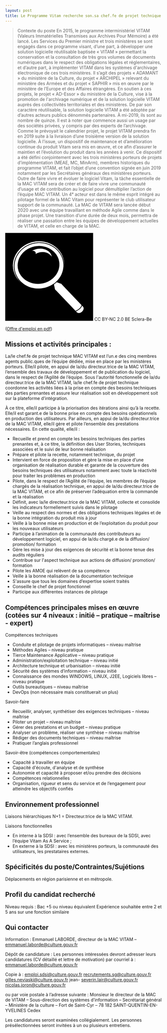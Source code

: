 ```yaml
---
layout: post
title: Le Programme Vitam recherche son.sa chef.fe de projet technique MAC VITAM
---
```


> Contexte du poste
En 2015, le programme interministériel VITAM (Valeurs Immatérielles Transmises aux Archives Pour Mémoire) a été lancé. Les Services du Premier ministre et trois ministères se sont engagés dans ce programme visant, d’une part, à développer une solution logicielle réutilisable baptisée « VITAM » permettant la conservation et la consultation de très gros volumes de documents numériques dans le respect des obligations légales et réglementaires, et d’autre part, à implémenter VITAM dans les systèmes d'archivage électronique de ces trois ministères.
Il s’agit des projets « ADAMANT » du ministère de la Culture, du projet « ARCHIPEL » relevant du ministère des Armées et du projet « SAPHIR » mis en œuvre par le ministère de l’Europe et des Affaires étrangères. En soutien à ces projets, le projet « AD-Essor » du ministère de la Culture, vise à la promotion de l'archivage numérique et de la solution logicielle VITAM auprès des collectivités territoriales et des ministères.
De par son caractère réutilisable, la solution logicielle VITAM a été adoptée par d’autres acteurs publics dénommés partenaires. À mi-2019, ils sont au nombre de quinze. Il est à noter que commence aussi un usage par des sociétés privées, y compris par des experts de l’archivage.
Comme le prévoyait le calendrier projet, le projet VITAM prendra fin en 2019 suite à la livraison d’une troisième version de la solution logicielle. À l’issue, un dispositif de maintenance et d’amélioration continue du produit Vitam sera mis en œuvre, et ce afin d’assurer le maintien et l’évolution du produit dans les années à venir. Ce dispositif a été défini conjointement avec les trois ministères porteurs de projets d’implémentation (MEAE, MC, MinArm), membres historiques du programme VITAM, et fait l’objet d’une convention signée en juin 2019 notamment par les Secrétaires généraux des ministères porteurs.
Outre de faire vivre et évoluer le logiciel Vitam, la tâche essentielle de la MAC VITAM sera de créer et de faire vivre une communauté d’usage et de contribution au logiciel pour démultiplier l’action de l’équipe MAC VITAM. Un 4ᵉ acteur est dans le même esprit intégré au pilotage formel de la MAC Vitam pour représenter le club utilisateur support de la communauté.
La MAC de VITAM sera lancée début 2020 avec une équipe travaillant en méthode Agile comme dans le phase projet. Une transition d’une durée de deux mois, permettra de réaliser une passation entre les équipes de développement actuelles de VITAM, et celle en charge de la MAC.

![Logos](/public/images/vergrootglas.png)
CC BY-NC 2.0 BE Sclera-Be

([Offre d'emploi en pdf](/ressources/RefCourant/chef_technique.pdf))

## Missions et activités principales :
La/le chef.fe de projet technique MAC VITAM est l’un.e des cinq membres agents public.ques de l’équipe dédiée, mise en place par les ministères porteurs. Elle/il pilote, en appui de la/du directeur.trice de la MAC VITAM, l’ensemble des travaux de développement et de publication du logiciel, dans le respect de l’Agilité de l’équipe.
Sous l'autorité fonctionnelle de la/du directeur.trice de la MAC VITAM, la/le chef.fe de projet technique coordonne les activités liées à la prise en compte des besoins techniques des parties prenantes et assure leur réalisation soit en développement soit sur la plateforme d’intégration.

À ce titre, elle/il participe à la priorisation des itérations ainsi qu’à la recette. 
Elle/il est garant.e de la bonne prise en compte des besoins opérationnels en production des utilisateurs. 
Par ailleurs, en appui de la/du directeur.trice de la MAC VITAM, elle/il gère et pilote l’ensemble des prestations nécessaires. 
En cette qualité, elle/il :
- Recueille et prend en compte les besoins techniques des parties prenantes et, à ce titre, la définition des User Stories, techniques associées et le suivi de leur bonne réalisation
- Prépare et pilote la recette, notamment technique, du projet
- Intervient en force de proposition et gère la mise en place d’une organisation de réalisation durable et garante de la couverture des besoins techniques des utilisateurs notamment avec toute la réactivité pour traiter les problèmes en production
- Pilote, dans le respect de l’Agilité de l’équipe, les membres de l’équipe chargés de la réalisation technique, en appui de la/du directeur.trice de la MAC VITAM, et ce afin de préserver l’adéquation entre la commande et la réalisation
- Définit, avec la/le directeur.trice de la MAC VITAM, collecte et consolide les indicateurs formellement suivis dans le pilotage
- Veille au respect des normes et des obligations techniques légales et de la bonne intégration du produit mis à jour
- Veille à la bonne mise en production et de l’exploitation du produit pour les nouveaux utilisateurs
- Participe à l’animation de la communauté des contributeurs au développement logiciel, en appui de la/du chargé.e de la diffusion/ promotion/ formation
- Gère les mise à jour des exigences de sécurité et la bonne tenue des audits réguliers
- Contribue sur l'aspect technique aux actions de diffusion/ promotion/ formation
- Pilote les AMOE qui relèvent de sa compétence
- Veille à la bonne réalisation de la documentation technique
- S'assure que tous les domaines d’expertise soient traités
- Conseille le chef de projet fonctionnel
- Participe aux différentes instances de pilotage

## Compétences principales mises en œuvre (cotées sur 4 niveaux : initié – pratique – maîtrise - expert)

Compétences techniques
- Conduite et pilotage de projets informatiques – niveau maîtrise
- Méthodes Agiles – niveau pratique
- Tierce Maintenance Applicative – niveau pratique
- Administration/exploitation technique – niveau initié
- Architecture technique et urbanisation – niveau initié
- Sécurité des systèmes d’information – niveau initié
- Connaissance des mondes WINDOWS, LINUX, J2EE, Logiciels libres – niveau pratique
- Outils bureautiques – niveau maîtrise
- DevOps (non nécessaire mais constituerait un plus)

Savoir-faire
- Recueillir, analyser, synthétiser des exigences techniques – niveau maîtrise
- Piloter un projet – niveau maîtrise
- Gérer des prestations et un budget – niveau pratique
- Analyser un problème, réaliser une synthèse – niveau maîtrise
- Rédiger des documents techniques – niveau maîtrise
- Pratiquer l’anglais professionnel

Savoir-être (compétences comportementales)
- Capacité à travailler en équipe
- Capacité d'écoute, d'analyse et de synthèse
- Autonomie et capacité à proposer et/ou prendre des décisions
- Compétences relationnelles
- Organisation, rigueur et sens du service et de l’engagement pour atteindre les objectifs confiés

## Environnement professionnel
Liaisons hiérarchiques
N+1 = Directeur.trice de la MAC VITAM.

Liaisons fonctionnelles
- En interne à la SDSI : avec l’ensemble des bureaux de la SDSI, avec l’équipe Vitam As A Service ;
- En externe à la SDSI : avec les ministères porteurs, la communauté des utilisateurs, les prestataires externes.

## Spécificités du poste/Contraintes/Sujétions
Déplacements en région parisienne et en métropole.

## Profil du candidat recherché
Niveau requis : Bac +5 ou niveau équivalent
Expérience souhaitée entre 2 et 5 ans sur une fonction similaire

## Qui contacter
Information :
Emmanuel LABORDE, directeur de la MAC VITAM – emmanuel.laborde@culture.gouv.fr

Dépôt de candidature :
Les personnes intéressées devront adresser leurs candidatures (CV détaillé et lettre de motivation) par courriel à :
emmanuel.laborde@culture.gouv.fr

Copie à :
emploi.sdsi@culture.gouv.fr
recrutements.sg@culture.gouv.fr
gilles.neviaski@culture.gouv.fr
jean- severin.lair@culture.gouv.fr
nicolas.joron@culture.gouv.fr

ou par voie postale à l’adresse suivante :
Monsieur le directeur de la MAC de VITAM – Sous-direction des systèmes d’information – Secrétariat général – Ministère de la culture – Fort de Saint-Cyr – 78 182 SAINT-QUENTIN-EN-YVELINES Cedex

Les candidatures seront examinées collégialement. Les personnes présélectionnées seront invitées à un ou plusieurs entretiens.
